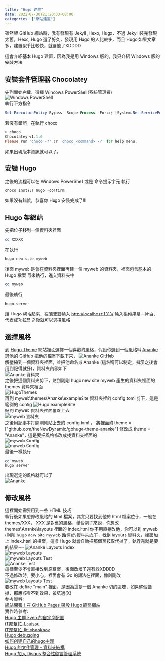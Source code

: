 ```yaml
---
title: "Hugo 建置"
date: 2022-07-30T21:20:33+08:00
categories: ["網站建置"]
---
```

雖然架 GitHub 網站時，我有發現有 Jekyll ,Hexo, Hugo，不過 Jekyll 裝完發現太舊，Hexo, Hugo 選了好久，發現用 Hugo 的人比較多，而且 Hugo 如果文章多，建置似乎比較快，就選他了XDDDD  
  
這會介紹基本 Hugo 建置，因為我是用 Windows 版的，我只介紹 Windows 版的安裝方法
## 安裝套件管理器 Chocolatey
先到開始右鍵，選擇 Windows PowerShell(系統管理員)  
![Windows PowerShell](/images/Hugo/Windows_PowerShell.jpg "Windows PowerShell")  
執行下方指令  
  
```powershell
Set-ExecutionPolicy Bypass -Scope Process -Force; [System.Net.ServicePointManager]::SecurityProtocol =[System.Net.ServicePointManager]::SecurityProtocol -bor 3072; iex ((New-Object System.Net.WebClient).DownloadString('https://chocolatey.org/install.ps1'))
```
若沒有錯誤，在執行 choco 
```powershell
> choco
Chocolatey v1.1.0
Please run 'choco -?' or 'choco <command> -?' for help menu.
```
如果出現版本資訊就可以了。
## 安裝 Hugo
之後的流程可以在 Windows PowerShell 或是 命令提示字元 執行
```powershell
choco install hugo -confirm
```
如果沒有錯誤，恭喜你 Hugo 安裝完成了!!!
## Hugo 架網站
先把位子移到一個資料夾裡面
```powershell
cd XXXXX
```
在執行
```powershell
hugo new site myweb
```
後面 myweb 是會在資料夾裡面再建一個 myweb 的資料夾，裡面包含基本的 Hugo 檔案
再來執行，進入資料夾中
```powershell
cd myweb
```
最後執行
```powershell
hugo server
```
讓 Hugo 網站起來，在瀏覽器輸入 [http://localhost:1313/](http://localhost:1313/) 輸入後如果是一片白，代表成功拉!!!
之後就可以選擇風格 
## 選擇風格 
到 [Hugo Theme](https://jamstackthemes.dev/ssg/hugo/) 網站裡面選擇一個喜歡的風格，假設你選到一個風格叫 [Ananke](https://github.com/theNewDynamic/gohugo-theme-ananke) 選他的 GitHub 把他的檔案下載下來，
![Ananke GitHub](/images/Hugo/AnankeGitHub.jpg "Ananke GitHub")  
解壓縮到一個資料夾裡面，並把他命名成 Ananke (這名稱可以制定，指示之後會用到記得就好)，資料夾內容如下  
![Ananke 資料夾](/images/Hugo/AnankeFolder.jpg "Ananke 資料夾")  
之後把這個資料夾剪下，貼到剛剛 hugo new site myweb 產生的資料夾裡面的 themes 資料夾裡面  
![HugoThemes](/images/Hugo/HugoThemes.jpg "HugoThemes")  
再到 myweb\themes\Ananke\exampleSite 資料夾裡的 config.toml 剪下，這是範例的 config
![Hugo exampleSite](/images/Hugo/AnankeExe.jpg "Ananke exampleSite")  
貼到 myweb 資料夾裡面覆蓋上去  
![myweb 資料夾](/images/Hugo/myweb.jpg "myweb 資料夾")  
之後用記事本打開剛剛貼上去的 config.toml  ， 將裡面的 theme = ["github.com/theNewDynamic/gohugo-theme-ananke"] 修改成 theme = "Ananke"，這是要把風格修改成找資料夾裡面的  
![myweb Config](/images/Hugo/AnankeConfigOre.jpg "myweb Config")  
![myweb Config](/images/Hugo/AnankeConfigEd.jpg "myweb Config")  
最後一樣執行  
```powershell
cd myweb
hugo server
```
出現選定的風格就可以了  
![Ananke](/images/Hugo/AnankeWeb.jpg "Ananke")  
## 修改風格
這裡開始需要用到一些 HTML 技巧  
執行後如果想修改風格的 html 檔案，其實只要找到他的 html 檔案位子，一般在 themes/XXX， XXX 是對應的風格，舉個例子來說，你想改 themes\Ananke\layouts 裡面的 index.html 你不用直接改他，你可以到 myweb (剛剛 hugo new site myweb 路徑)的資料夾底下，找到 layouts 資料夾，裡面加上 index.html 的檔案，這樣 Hugo 就會自動把那個黨按取代掉了，執行完就是要的結果~~
![Ananke Layouts Index](/images/Hugo/AnankeLayoutsIndex.jpg "Ananke Layouts Index")  
![myweb Layouts](/images/Hugo/mywebLayouts.jpg "myweb Layouts")  
![myweb Layouts Test](/images/Hugo/mywebLayoutsTest.jpg "myweb Layouts Test")  
![Ananke Test](/images/Hugo/AnankeTest.jpg "Ananke Test")  
這樣至少不會直接改到原檔案，後面改壞了還有救XDDDD  
不過修改時，要小心，裡面會有 Go 的語法在裡面，像剛剛改  
![myweb Layouts Test](/images/Hugo/mywebLayoutsTest2.jpg "myweb Layouts Test")  
要改在 define "main" 裡面，是因為這是一個 Ananke 切的區塊，如果整個蓋掉，那應該看不到效果，被坑過(X)  
參考資料:  
[網站開張！在 GitHub Pages 架設 Hugo 靜態網站](https://www.zoeydc.com/zh/posts/2021-05-23-hugo-website_github-pages_custom-domain/)  
實作時參考:  
[Hugo 主题 Even 的自定义配置](https://blog.dontjudge.cn/post/hugo-%E4%B8%BB%E9%A2%98-even-%E7%9A%84%E8%87%AA%E5%AE%9A%E4%B9%89%E9%85%8D%E7%BD%AE/)  
[iT邦幫忙-Louissu](https://ithelp.ithome.com.tw/users/20142010/ironman/4917)  
[iT邦幫忙-littlebookboy](https://ithelp.ithome.com.tw/users/20106430/ironman/3613)  
[Hugo debugging](https://gohugo.io/templates/template-debugging/)  
[如何创建自己的hugo主题](https://www.jianshu.com/p/0b9aecff290c?u_atoken=a09bd15b-2942-41ed-a27b-585048916162&u_asession=01ibeTyrO0b-6soyY1ZVMVGetyXOcp72Z3tXvLUl7J27MwyRyOO7wcvKk1rOcT6qCPX0KNBwm7Lovlpxjd_P_q4JsKWYrT3W_NKPr8w6oU7K8rUuPXhSrGGE4IwwVDMLj1Ppcarp92QKzyJKyYjREPlmBkFo3NEHBv0PZUm6pbxQU&u_asig=05Q8crcoTkvttMf0fF8w8Fcc2y4y4tT8lYu_jNa7kiriMJPjFLc6Rsfk9yqcYP2seQLvl3F4DoBp_7wYs2eYi6rc7qNOA6xS6-C85Fu3qMSg1insEUE569p-b7Kn9z_Z0hKAroHTU-RaOUotdHF_ZIgyPPdXkooD-2X5soVadGhaT9JS7q8ZD7Xtz2Ly-b0kmuyAKRFSVJkkdwVUnyHAIJzR6W9xF9UQazkic-9JULeE1aaz5yacafDrtqp8_tndodWPRPQyB_SKrj-61LB_f61u3h9VXwMyh6PgyDIVSG1W-qGsCDEK9a3JgjBJp_mk7CS0gA-YCVD9qXtlq4leRItEc80rs_RyY2cZX2NhtSF7Gg1wJ3Vtk1_ug0vJ12v-qsmWspDxyAEEo4kbsryBKb9Q&u_aref=CspdvuBywZCBZszC%2F5e83W%2FYa8s%3D)   
[Hugo 的文件管理 - 資料夾結構](https://jimmylin212.github.io/post/0002_hugo_content_management_dir_structure/)  
[Hugo 加入 Disqus 整合性留言管理系統](https://coreychen71.github.io/posts/2019-05/hugoadddisqus/)  